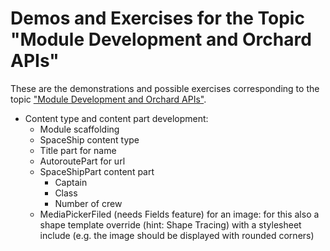 # Demos and Exercises for the Topic "Module Development and Orchard APIs"



These are the demonstrations and possible exercises corresponding to the topic ["Module Development and Orchard APIs"](ModuleDevelopmentAndApis).

- Content type and content part development:
	- Module scaffolding
	- SpaceShip content type
	- Title part for name
	- AutoroutePart for url
	- SpaceShipPart content part
		- Captain
		- Class
		- Number of crew
	- MediaPickerFiled (needs Fields feature) for an image: for this also a shape template override (hint: Shape Tracing) with a stylesheet include (e.g. the image should be displayed with rounded corners)